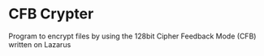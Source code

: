 # CFB Crypter
Program to encrypt files by using the 128bit Cipher Feedback Mode (CFB) written on Lazarus
